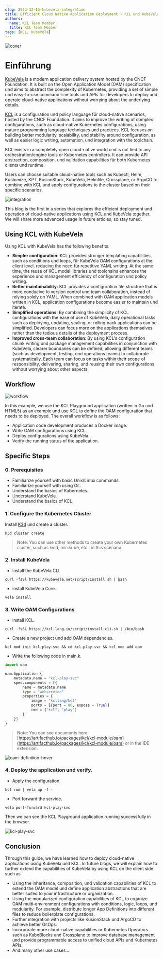 ```yaml
---
slug: 2023-12-15-kubevela-integration
title: Efficient Cloud Native Application Deployment - KCL und KubeVela Integration Quick Guide
authors:
  name: KCL Team Member
  title: KCL Team Member
tags: [KCL, KubeVela]
---
```


![cover](/img/blog/2023-12-15-kubevela-integration/cover.png)

# Einführung

[KubeVela](https://kubevela.net/) is a modern application delivery system hosted by the CNCF Foundation. It is built on the Open Application Model (OAM) specification und aims to abstract the complexity of Kubernetes, providing a set of simple und easy-to-use command-line tools und APIs für developers to deploy und operate cloud-native applications without worrying about the underlying details.

[KCL](https://kcl-lang.io) is a configuration und policy language für cloud-native scenarios, hosted by the CNCF Foundation. It aims to improve the writing of complex configurations, such as cloud-native Kubernetes configurations, using mature programming language techniques und practices. KCL focuses on building better modularity, scalability, und stability around configuration, as well as easier logic writing, automation, und integration with the toolchain.

KCL exists in a completely open cloud-native world und is not tied to any orchestration/engine tools or Kubernetes controllers. It can provide API abstraction, composition, und validation capabilities für both Kubernetes clients und runtime.

Users can choose suitable cloud-native tools such as Kubectl, Helm, Kustomize, KPT, KusionStack, KubeVela, Helmfile, Crossplane, or ArgoCD to combine with KCL und apply configurations to the cluster based on their specific scenarios.

![integration](/img/blog/2023-12-15-kubevela-integration/integration.png)

This blog is the first in a series that explores the efficient deployment und operation of cloud-native applications using KCL und KubeVela together. We will share more advanced usage in future articles, so stay tuned.

## Using KCL with KubeVela

Using KCL with KubeVela has the following benefits:

- **Simpler configuration**: KCL provides stronger templating capabilities, such as conditions und loops, für KubeVela OAM configurations at the client level, reducing the need für repetitive YAML writing. At the same time, the reuse of KCL model libraries und toolchains enhances the experience und management efficiency of configuration und policy writing.
- **Better maintainability**: KCL provides a configuration file structure that is more conducive to version control und team collaboration, instead of relying solely on YAML. When combined with OAM application models written in KCL, application configurations become easier to maintain und iterate.
- **Simplified operations**: By combining the simplicity of KCL configurations with the ease of use of KubeVela, daily operational tasks such as deploying, updating, scaling, or rolling back applications can be simplified. Developers can focus more on the applications themselves rather than the tedious details of the deployment process.
- **Improved cross-team collaboration**: By using KCL's configuration chunk writing und package management capabilities in conjunction with KubeVela, clearer boundaries can be defined, allowing different teams (such as development, testing, und operations teams) to collaborate systematically. Each team can focus on tasks within their scope of responsibility, delivering, sharing, und reusing their own configurations without worrying about other aspects.

## Workflow

![workflow](/img/blog/2023-12-15-kubevela-integration/workflow.png)

In this example, we use the KCL Playground application (written in Go und HTML5) as an example und use KCL to define the OAM configuration that needs to be deployed. The overall workflow is as follows:

- Application code development produces a Docker image.
- Write OAM configurations using KCL.
- Deploy configurations using KubeVela.
- Verify the running status of the application.

## Specific Steps

### 0. Prerequisites

- Familiarize yourself with basic Unix/Linux commands.
- Familiarize yourself with using Git.
- Understand the basics of Kubernetes.
- Understand KubeVela.
- Understand the basics of KCL.

### 1. Configure the Kubernetes Cluster

Install [K3d](https://github.com/k3d-io/k3d) und create a cluster.

```shell
k3d cluster create
```

> Note: You can use other methods to create your own Kubernetes cluster, such as kind, minikube, etc., in this scenario.

### 2. Install KubeVela

- Install the KubeVela CLI.

```shell
curl -fsSl https://kubevela.net/script/install.sh | bash
```

- Install KubeVela Core.

```shell
vela install
```

### 3. Write OAM Configurations

- Install KCL.

```shell
curl -fsSL https://kcl-lang.io/script/install-cli.sh | /bin/bash
```

- Create a new project und add OAM dependencies.

```shell
kcl mod init kcl-play-svc && cd kcl-play-svc && kcl mod add oam
```

- Write the following code in main.k.

```python
import oam

oam.Application {
    metadata.name = "kcl-play-svc"
    spec.components = [{
        name = metadata.name
        type = "webservice"
        properties = {
            image = "kcllang/kcl"
            ports = [{port = 80, expose = True}]
            cmd = ["kcl", "play"]
        }
    }]
}
```

> Note: You can see documents here: [https://artifacthub.io/packages/kcl/kcl-module/oam](https://artifacthub.io/packages/kcl/kcl-module/oam) or in the IDE extension.

![oam-definition-hover](/img/blog/2023-12-15-kubevela-integration/oam-definition-hover.png)

### 4. Deploy the application und verify.

- Apply the configuration.

```shell
kcl run | vela up -f -
```

- Port forward the service.

```shell
vela port-forward kcl-play-svc
```

Then we can see the KCL Playground application running successfully in the browser.

![kcl-play-svc](/img/blog/2023-12-15-kubevela-integration/kcl-play-svc.png)

## Conclusion

Through this guide, we have learned how to deploy cloud-native applications using KubeVela und KCL. In future blogs, we will explain how to further extend the capabilities of KubeVela by using KCL on the client side such as

- Using the inheritance, composition, und validation capabilities of KCL to extend the OAM model und define application abstractions that are better suited to your infrastructure or organization.
- Using the modularized configuration capabilities of KCL to organize OAM multi-environment configurations with conditions, logic, loops, und modularity. For example, distribute longer App Definitions into different files to reduce boilerplate configurations.
- Further integration with projects like KusionStack und ArgoCD to achieve better GitOps.
- Incorporate more cloud-native capabilities or Kubernetes Operators such as KubeBlocks und Crossplane to improve database management und provide programmable access to unified cloud APIs und Kubernetes APIs.
- And many other use cases...
